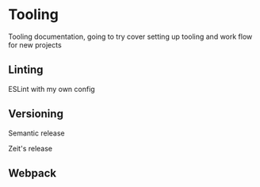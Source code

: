 # Tooling

Tooling documentation, going to try cover setting up tooling and work flow for new projects

## Linting

ESLint with my own config

## Versioning

Semantic release

Zeit's release

## Webpack

